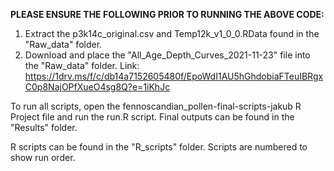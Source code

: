 **PLEASE ENSURE THE FOLLOWING PRIOR TO RUNNING THE ABOVE CODE:**

  1. Extract the p3k14c_original.csv and Temp12k_v1_0_0.RData found in the "Raw_data" folder.
  2. Download and place the "All_Age_Depth_Curves_2021-11-23" file into the "Raw_data" folder. Link: https://1drv.ms/f/c/db14a7152605480f/EpoWdI1AU5hGhdobiaFTeuIBRgxC0p8NajOPfXueO4sg8Q?e=1iKhJc

To run all scripts, open the fennoscandian_pollen-final-scripts-jakub R Project file and run the run.R script.
Final outputs can be found in the "Results" folder.

R scripts can be found in the "R_scripts" folder. Scripts are numbered to show run order.
